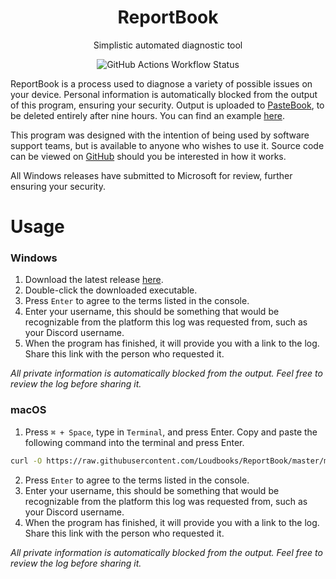 <div align="center">
  <h1>ReportBook</h1>
  <p></p>Simplistic automated diagnostic tool</p>
  
  ![GitHub Actions Workflow Status](https://img.shields.io/github/actions/workflow/status/Loudbooks/ReportBook/rust.yml?style=for-the-badge)
</div>

ReportBook is a process used to diagnose a variety of possible issues on your device. Personal information is automatically blocked from the output of this program, ensuring your security. Output is uploaded to [PasteBook](https://pastebook.dev), to be deleted entirely after nine hours. You can find an example [here](https://pastebook.dev/pastes/tony-spike-fiona-ricepaper).

This program was designed with the intention of being used by software support teams, but is available to anyone who wishes to use it. Source code can be viewed on [GitHub](https://github.com/Loudbooks/ReportBook) should you be interested in how it works.

All Windows releases have submitted to Microsoft for review, further ensuring your security.
# Usage
### Windows
1. Download the latest release [here](https://github.com/Loudbooks/ReportBook/releases/latest/download/reportbook-windows-x86_64.exe).
2. Double-click the downloaded executable.
3. Press `Enter` to agree to the terms listed in the console.
4. Enter your username, this should be something that would be recognizable from the platform this log was requested from, such as your Discord username.
5. When the program has finished, it will provide you with a link to the log. Share this link with the person who requested it.

*All private information is automatically blocked from the output. Feel free to review the log before sharing it.* 

### macOS
1. Press `⌘ + Space`, type in `Terminal`, and press Enter. Copy and paste the following command into the terminal and press Enter. 
```bash
curl -O https://raw.githubusercontent.com/Loudbooks/ReportBook/master/macos-run.sh ; sh ./macos-run.sh
```
2. Press `Enter` to agree to the terms listed in the console.
3. Enter your username, this should be something that would be recognizable from the platform this log was requested from, such as your Discord username.
4. When the program has finished, it will provide you with a link to the log. Share this link with the person who requested it.

*All private information is automatically blocked from the output. Feel free to review the log before sharing it.*
